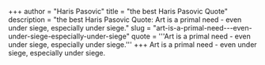 +++
author = "Haris Pasovic"
title = "the best Haris Pasovic Quote"
description = "the best Haris Pasovic Quote: Art is a primal need - even under siege, especially under siege."
slug = "art-is-a-primal-need---even-under-siege-especially-under-siege"
quote = '''Art is a primal need - even under siege, especially under siege.'''
+++
Art is a primal need - even under siege, especially under siege.
